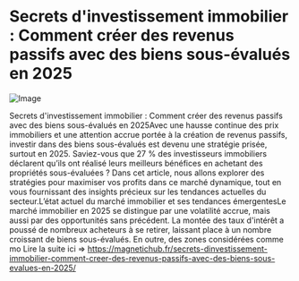 # Secrets d'investissement immobilier : Comment créer des revenus passifs avec des biens sous-évalués en 2025

![Image](https://images.pexels.com/photos/16461718/pexels-photo-16461718.jpeg?auto=compress&cs=tinysrgb&h=650&w=940)

Secrets d'investissement immobilier : Comment créer des revenus passifs avec des biens sous-évalués en 2025Avec une hausse continue des prix immobiliers et une attention accrue portée à la création de revenus passifs, investir dans des biens sous-évalués est devenu une stratégie prisée, surtout en 2025. Saviez-vous que 27 % des investisseurs immobiliers déclarent qu’ils ont réalisé leurs meilleurs bénéfices en achetant des propriétés sous-évaluées ? Dans cet article, nous allons explorer des stratégies pour maximiser vos profits dans ce marché dynamique, tout en vous fournissant des insights précieux sur les tendances actuelles du secteur.L’état actuel du marché immobilier et ses tendances émergentesLe marché immobilier en 2025 se distingue par une volatilité accrue, mais aussi par des opportunités sans précédent. La montée des taux d'intérêt a poussé de nombreux acheteurs à se retirer, laissant place à un nombre croissant de biens sous-évalués. En outre, des zones considérées comme mo Lire la suite ici => https://magnetichub.fr/secrets-dinvestissement-immobilier-comment-creer-des-revenus-passifs-avec-des-biens-sous-evalues-en-2025/

